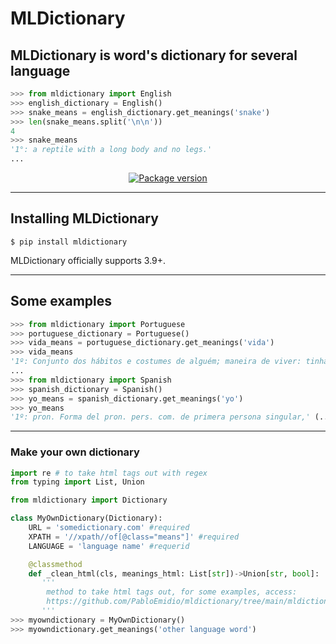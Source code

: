 # MLDictionary

## **MLDictionary** is word's dictionary for several language

```python
>>> from mldictionary import English
>>> english_dictionary = English()
>>> snake_means = english_dictionary.get_meanings('snake')
>>> len(snake_means.split('\n\n'))
4
>>> snake_means
'1°: a reptile with a long body and no legs.'
...
```

<p align="center">
    <a href="https://pypi.org/project/mldictionary/" target="_blank" align="center">
        <img src="https://img.shields.io/pypi/v/mldictionary?color=%2334D058&label=pypi%20package" alt="Package version">
    </a>
</p>

---

## **Installing MLDictionary** 

```console
$ pip install mldictionary
```
MLDictionary officially supports 3.9+.

---

## Some examples

```python
>>> from mldictionary import Portuguese
>>> portuguese_dictionary = Portuguese()
>>> vida_means = portuguese_dictionary.get_meanings('vida')
>>> vida_means
'1º: Conjunto dos hábitos e costumes de alguém; maneira de viver: tinha uma vida de milionário.'
...
>>> from mldictionary import Spanish
>>> spanish_dictionary = Spanish()
>>> yo_means = spanish_dictionary.get_meanings('yo')
>>> yo_means
'1º: pron. Forma del pron. pers. com. de primera persona singular,' (...)
```

---

### Make your own dictionary
```python
import re # to take html tags out with regex
from typing import List, Union

from mldictionary import Dictionary

class MyOwnDictionary(Dictionary):
    URL = 'somedictionary.com' #required
    XPATH = '//xpath//of[@class="means"]' #required
    LANGUAGE = 'language name' #requerid

    @classmethod
    def _clean_html(cls, meanings_html: List[str])->Union[str, bool]:
       '''
        method to take html tags out, for some examples, access:
        https://github.com/PabloEmidio/mldictionary/tree/main/mldictionary 
       '''
>>> myowndictionary = MyOwnDictionary()
>>> myowndictionary.get_meanings('other language word')
```